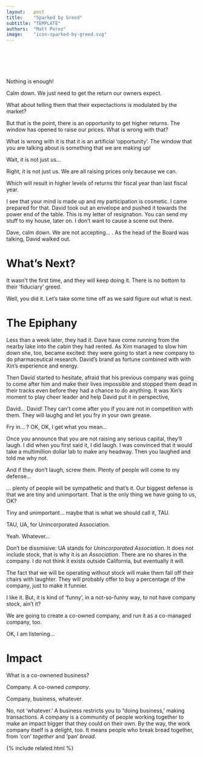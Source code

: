 ```yaml
---
layout:   post
title:    "Sparked by Greed"
subtitle: "TEMPLATE"
authors:  "Matt Perez"
image:    "icon-sparked-by-greed.svg"
---
```


<div style="display:none;">
 <p>Developed with good intentions, the fomula had been a money-maker for years. But it wasn&rsquo;t enough.</p>
</div>

<h1>&nbsp;</h1>
 <p class="_speakera">Nothing is enough!</p>
 <p class="_speakerb">Calm down. We just need to get the return our owners expect.</p>
 <p class="_speakera">What about telling them that their expectactions is modulated by the market?</p>
 <p class="_speakerb">But that is the point, there is an opportunity to get higher returns. The window has opened to raise our prices. What is wrong with that?</p>
 <p class="_speakera">What is wrong with it is that it is an artificial &lsquo;opportunity&rsquo;. The window that you are talking about is something that we are making up!</p>
 <p class="_speakerb">Wait, it is not just us&hellip;</p>
 <p class="_speakera">Right, it is not just us. We are all raising prices only because we can.</p>
 <p class="_speakerb">Which will result in higher levels of returns thir fiscal year than last fiscal year.</p>
 <p><span class="_speakera">I see that your mind is made up and my participation is cosmetic. I came prepared for that.</span> David took out an envelope and pushed it towards the power end of the table. <span class="_quotespanc">This is my letter of resignation. You can send my stuff to my house, later on. I don&rsquo;t want to cause a scene out there.</span></p>
 <p><span class="_speakerb">Dave, calm down. We are not accepting&hellip;</span> . As the head of the Board was talking, David walked out.</p>

<h1>What&rsquo;s Next?</h1>
 <p class="_speakera">It wasn't the first time, and they will keep doing it. There is no bottom to their &lsquo;fiduciary&rsquo; greed.</p>
 <p class="_speakerb">Well, you did it. Let&rsquo;s take some time off as we said figure out what is next.</p>

<h1>The Epiphany</h1>
 <p>Less than a week later, they had it. Dave have come running from the nearby lake into the cabin they had rented. As Xim managed to slow him down she, too, became excited: they were going to start a new company to do pharmaceutical research. David&rsquo;s brand as fortune combined with with Xin&rsquo;s experience and energy.</p>
 <p>Then David started to hesitate, afraid that his previous company was going to come after him and make their lives impossible and stopped them dead in their tracks even before they had a chance to do anything. It was Xin&rsquo;s moment to play cheer leader and help David put it in perspective,</p>
 <p class="_speakerb">David&hellip; David! They can't come after you if you are not in competition with them. They will laughg and let you fry in your own grease.</p>
 <p class="_speakera">Fry in&hellip; ? OK, OK, I get what you mean&hellip;</p>
 <p class="_speakerb">Once you announce that you are not raising any serious capital, they&rsquo;ll laugh. I did when you first said it, I did laugh. I was convinced that it would take a multimillion dollar lab to make any headway. Then you laughed and told me why not.</p>
 <p class="_speakera">And if they don&rsquo;t laugh, screw them. Plenty of people will come to my defense&hellip;</p>
 <p class="_speakerb">&hellip; plenty of people will be sympathetic and that&rsquo;s it. Our biggest defense is that we are tiny and unimportant. That is the only thing we have going to us, OK?</p>
 <p class="_speakera">Tiny and unimportant&hellip; maybe that is what we should call it, TAU.</p>
 <p class="_speakerb">TAU, UA, for Unincorporated Association.</p>
 <p class="_speakera">Yeah. Whatever&hellip;</p>
 <p class="_speakerb">Don&rsquo;t be dissmisive: UA stands for <em>Unincorporated Association</em>. It does not include stock, that is why it is an <em>Association</em>. There are no shares in the company. I do not think it exists outside California, but eventually it will.</p>
 <p class="_continueb">The fact that we will be operating without stock will make them fall off their chairs with laughter. They will probably offer to buy a percentage of the company, just to make it funnier.</p>
 <p class="_speakera">I like it. But, it is kind of &lsquo;funny&rsquo;, in a not-so-funny way, to not have company stock, ain&rsquo;t it?</p>
 <p class="_speakerb">We are going to create a co-owned company, and run it as a co-managed company, too.</p>
 <p class="_speakera">OK, I am listening&hellip;</p>

<h1>Impact</h1>
 <p class="_speakera">What is a co-ownened business?</p>
 <p class="_speakera">Company. A co-owned <em>company</em>.</p>
 <p class="_speakera">Company, business, whatever.</p>
 <p class="_speakera">No, not &lsquo;whatever.&rsquo; A business restricts you to &ldquo;doing business,&rsquo; making transactions. A company is a community of people working together to make an impact bigger that they could on their own. By the way, the work company itself is a delight, too. It means people who break bread together, from &lsquo;con&rsquo; <em>together</em> and &lsquo;pan&rsquo; <em>bread</em>. 

{% include related.html %}
